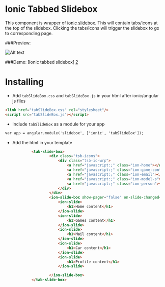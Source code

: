 Ionic Tabbed Slidebox
====================================

This component is wrapper of [ionic slidebox][1]. This will contain tabs/icons at the top of the slidebox. Clicking the tabs/icons will trigger the slidebox to go to corresponding page.

###Preview: 

![Alt text](http://ionic-sarav.rhcloud.com/ionic/tabbedSlideBox/preview.jpg "Optional title")

###Demo: [Ionic tabbed slidebox] [2]

Installing
======
- Add `tabSlideBox.css`  and `tabSlideBox.js` in your html after ionic/angular js files


```html
<link href="tabSlideBox.css" rel="stylesheet"/>
<script src="tabSlideBox.js"></script>

```

- Include `tabSlideBox` as a module for your app

```html
var app = angular.module('slidebox', ['ionic', 'tabSlideBox']);

```

- Add the html in your template

```html
            <tab-slide-box>
			    	<div class="tsb-icons">
			    		<div class="tsb-ic-wrp">
							<a href="javascript:;" class="ion-home"></a>
							<a href="javascript:;" class="ion-game-controller-b"></a>
							<a href="javascript:;" class="ion-email"></a>
							<a href="javascript:;" class="ion-model-s"></a>
							<a href="javascript:;" class="ion-person"></a>
						</div>
			    	</div>
			        <ion-slide-box show-pager="false" on-slide-changed="slideHasChanged($index)">
			            <ion-slide>
			                <h1>Home content</h1>
			            </ion-slide>
			            <ion-slide>
			                <h1>Games content</h1>
			            </ion-slide>
			            <ion-slide>
			                <h1>Mail content</h1>
			            </ion-slide>
						<ion-slide>
			                <h1>Car content</h1>
			            </ion-slide>
			            <ion-slide>
			                <h1>Profile content</h1>
			            </ion-slide>

			        </ion-slide-box>
            </tab-slide-box>

```

[1]:http://ionicframework.com/docs/api/directive/ionSlideBox/
[2]:http://ionic-sarav.rhcloud.com/ionic/tabbedSlideBox/